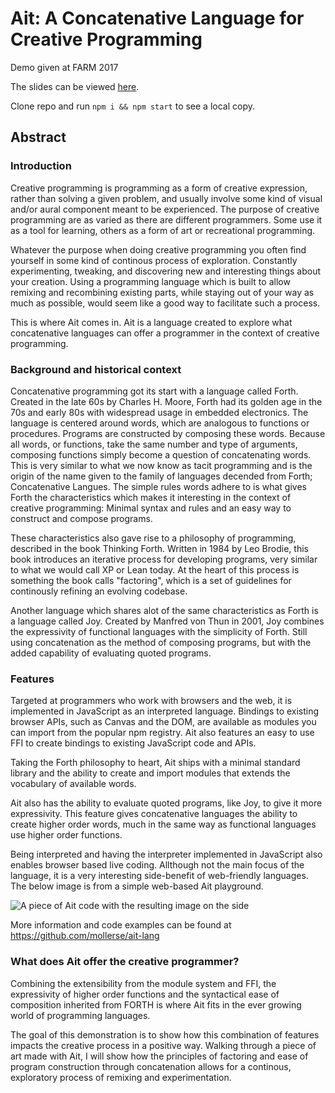 # Ait: A Concatenative Language for Creative Programming

Demo given at FARM 2017

The slides can be viewed [here](http://mollerse.github.io/ait-demo-presentation/).

Clone repo and run `npm i && npm start` to see a local copy.

## Abstract

### Introduction

Creative programming is programming as a form of creative expression, rather than solving a given problem, and usually involve some kind of visual and/or aural component meant to be experienced. The purpose of creative programming are as varied as there are different programmers. Some use it as a tool for learning, others as a form of art or recreational programming.

Whatever the purpose when doing creative programming you often find yourself in some kind of continous process of exploration. Constantly experimenting, tweaking, and discovering new and interesting things about your creation. Using a programming language which is built to allow remixing and recombining existing parts, while staying out of your way as much as possible, would seem like a good way to facilitate such a process.

This is where Ait comes in. Ait is a language created to explore what concatenative languages can offer a programmer in the context of creative programming.

### Background and historical context

Concatenative programming got its start with a language called Forth. Created in the late 60s by Charles H. Moore, Forth had its golden age in the 70s and early 80s with widespread usage in embedded electronics. The language is centered around words, which are analogous to functions or procedures. Programs are constructed by composing these words. Because all words, or functions, take the same number and type of arguments, composing functions simply become a question of concatenating words. This is very similar to what we now know as tacit programming and is the origin of the name given to the family of languages decended from Forth; Concatenative Langues. The simple rules words adhere to is what gives Forth the characteristics which makes it interesting in the context of creative programming: Minimal syntax and rules and an easy way to construct and compose programs.

These characteristics also gave rise to a philosophy of programming, described in the book Thinking Forth. Written in 1984 by Leo Brodie, this book introduces an iterative process for developing programs, very similar to what we would call XP or Lean today. At the heart of this process is something the book calls "factoring", which is a set of guidelines for continously refining an evolving codebase.

Another language which shares alot of the same characteristics as Forth is a language called Joy. Created by Manfred von Thun in 2001, Joy combines the expressivity of functional languages with the simplicity of Forth. Still using concatenation as the method of composing programs, but with the added capability of evaluating quoted programs.

### Features

Targeted at programmers who work with browsers and the web, it is implemented in JavaScript as an interpreted language. Bindings to existing browser APIs, such as Canvas and the DOM, are available as modules you can import from the popular npm registry. Ait also features an easy to use FFI to create bindings to existing JavaScript code and APIs.

Taking the Forth philosophy to heart, Ait ships with a minimal standard library and the ability to create and import modules that extends the vocabulary of available words.

Ait also has the ability to evaluate quoted programs, like Joy, to give it more expressivity. This feature gives concatenative languages the ability to create higher order words, much in the same way as functional languages use higher order functions.

Being interpreted and having the interpreter implemented in JavaScript also enables browser based live coding. Allthough not the main focus of the language, it is a very interesting side-benefit of web-friendly languages. The below image is from a simple web-based Ait playground.

![A piece of Ait code with the resulting image on the side](https://gist.githubusercontent.com/mollerse/83d070cd6b1038951e21e3ac54ec6022/raw/2bc703d541fc84a78ec608ab90965a8452ed1464/illustration.png)

More information and code examples can be found at https://github.com/mollerse/ait-lang

### What does Ait offer the creative programmer?

Combining the extensibility from the module system and FFI, the expressivity of higher order functions and the syntactical ease of composition inherited from FORTH is where Ait fits in the ever growing world of programming languages.

The goal of this demonstration is to show how this combination of features impacts the creative process in a positive way. Walking through a piece of art made with Ait, I will show how the principles of factoring and ease of program construction through concatenation allows for a continous, exploratory process of remixing and experimentation.
